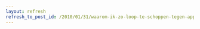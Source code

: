 ```yaml
---
layout: refresh
refresh_to_post_id: /2010/01/31/waarom-ik-zo-loop-te-schoppen-tegen-apple-en-zijn-fans
---
```

